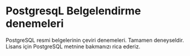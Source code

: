 # PostgresqL Belgelendirme denemeleri

PostgreSQL resmi belgelerinin çeviri denemeleri. Tamamen deneyseldir. Lisans için PostgreSQL metnine bakmanızı rica ederiz.